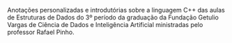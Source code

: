 Anotações personalizadas e introdutórias sobre a linguagem C++ das aulas de Estruturas de Dados do 3º período da graduação da Fundação Getulio Vargas de Ciência de Dados e Inteligência Artificial ministradas pelo professor Rafael Pinho.
